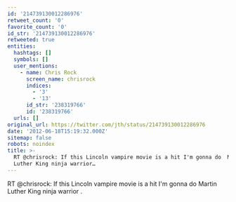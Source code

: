 ```yaml
---
id: '214739130012286976'
retweet_count: '0'
favorite_count: '0'
id_str: '214739130012286976'
retweeted: true
entities:
  hashtags: []
  symbols: []
  user_mentions:
    - name: Chris Rock
      screen_name: chrisrock
      indices:
        - '3'
        - '13'
      id_str: '238319766'
      id: '238319766'
  urls: []
original_url: https://twitter.com/jth/status/214739130012286976
date: '2012-06-18T15:19:32.000Z'
sitemap: false
robots: noindex
title: >-
  RT @chrisrock: If this Lincoln vampire movie is a hit I'm gonna do  Martin
  Luther King ninja warrior…
---
```


RT @chrisrock: If this Lincoln vampire movie is a hit I'm gonna do  Martin Luther King ninja warrior .